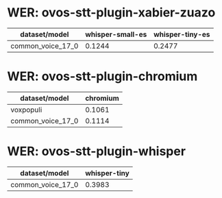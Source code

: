 
# WER: ovos-stt-plugin-xabier-zuazo
|dataset/model|whisper-small-es|whisper-tiny-es|
|-|-|-|
| common_voice_17_0 | 0.1244 | 0.2477 |


# WER: ovos-stt-plugin-chromium
|dataset/model|chromium|
|-|-|
| voxpopuli | 0.1061 |
| common_voice_17_0 | 0.1114 |


# WER: ovos-stt-plugin-whisper
|dataset/model|whisper-tiny|
|-|-|
| common_voice_17_0 | 0.3983 |